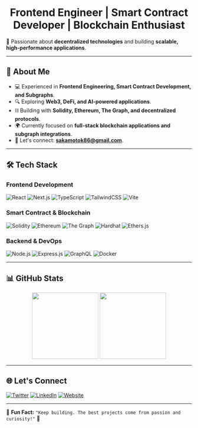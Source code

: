 <h1 align="center">Frontend Engineer | Smart Contract Developer | Blockchain Enthusiast</h1>

🚀 Passionate about **decentralized technologies** and building **scalable, high-performance applications**.

---

## 🧐 About Me
- 💻 Experienced in **Frontend Engineering, Smart Contract Development, and Subgraphs**.
- 🔍 Exploring **Web3, DeFi, and AI-powered applications**.
- ⛓️ Building with **Solidity, Ethereum, The Graph, and decentralized protocols**.
- 🌍 Currently focused on **full-stack blockchain applications and subgraph integrations**.
- 📩 Let's connect: **[sakamotok86@gmail.com](mailto:sakamotok86@gmail.com)**.

---

## 🛠 Tech Stack

### **Frontend Development**
![React](https://img.shields.io/badge/React-%2361DAFB.svg?style=for-the-badge&logo=react&logoColor=black)
![Next.js](https://img.shields.io/badge/Next.js-%23000000.svg?style=for-the-badge&logo=nextdotjs&logoColor=white)
![TypeScript](https://img.shields.io/badge/TypeScript-%23007ACC.svg?style=for-the-badge&logo=typescript&logoColor=white)
![TailwindCSS](https://img.shields.io/badge/TailwindCSS-%2338B2AC.svg?style=for-the-badge&logo=tailwind-css&logoColor=white)
![Vite](https://img.shields.io/badge/Vite-%23646CFF.svg?style=for-the-badge&logo=vite&logoColor=white)

### **Smart Contract & Blockchain**
![Solidity](https://img.shields.io/badge/Solidity-%23363636.svg?style=for-the-badge&logo=solidity&logoColor=white)
![Ethereum](https://img.shields.io/badge/Ethereum-%236C3EC7.svg?style=for-the-badge&logo=ethereum&logoColor=white)
![The Graph](https://img.shields.io/badge/The%20Graph-%234285F4.svg?style=for-the-badge&logo=the-graph&logoColor=white)
![Hardhat](https://img.shields.io/badge/Hardhat-%23E5A00D.svg?style=for-the-badge&logo=hardhat&logoColor=white)
![Ethers.js](https://img.shields.io/badge/Ethers.js-%23646CFF.svg?style=for-the-badge&logo=javascript&logoColor=white)

### **Backend & DevOps**
![Node.js](https://img.shields.io/badge/Node.js-%23339933.svg?style=for-the-badge&logo=node.js&logoColor=white)
![Express.js](https://img.shields.io/badge/Express.js-%23000000.svg?style=for-the-badge&logo=express&logoColor=white)
![GraphQL](https://img.shields.io/badge/GraphQL-%23E10098.svg?style=for-the-badge&logo=graphql&logoColor=white)
![Docker](https://img.shields.io/badge/Docker-%230db7ed.svg?style=for-the-badge&logo=docker&logoColor=white)

---

## 📊 GitHub Stats

<div align="center">
  <img height="180em" src="https://github-readme-stats.vercel.app/api?username=totoptech&show_icons=true&theme=radical&count_private=true" />
  <img height="180em" src="https://github-readme-streak-stats.herokuapp.com/?user=totoptech&theme=radical" />
</div>

---

## 🌐 Let's Connect
[![Twitter](https://img.shields.io/badge/Twitter-%231DA1F2.svg?&style=for-the-badge&logo=twitter&logoColor=white)](https://twitter.com/your_handle)
[![LinkedIn](https://img.shields.io/badge/LinkedIn-%230A66C2.svg?&style=for-the-badge&logo=linkedin&logoColor=white)](https://linkedin.com/in/your_handle)
[![Website](https://img.shields.io/badge/Website-%2312100E.svg?&style=for-the-badge&logo=web&logoColor=white)](https://yourwebsite.com)

---

🎯 **Fun Fact:** `"Keep building. The best projects come from passion and curiosity!"` 🚀
